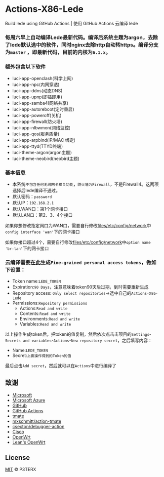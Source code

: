 # Actions-X86-Lede

Build lede using GitHub Actions | 使用 GitHub Actions 云编译 lede

### 每周六早上自动编译Lede最新代码。编译后系统主题为argon，去除了lede默认选中的软件，同时nginx去除http自动转https。编译分支为`master` ，即最新代码，目前的内核为`6.1.x`。

### 额外包含以下软件

+ luci-app-openclash(科学上网)
+ luci-app-npc(内网穿透)
+ luci-app-ddns(动态DNS)
+ luci-app-upnp(即插即用)
+ luci-app-samba4(网络共享)
+ luci-app-autoreboot(定时重启)
+ luci-app-poweroff(关机)
+ luci-app-firewall(防火墙)
+ luci-app-nlbwmon(网络监控)
+ luci-app-qos(服务质量)
+ luci-app-arpbind(IP/MAC 绑定)
+ luci-app-ttyd(TTYD终端)
+ luci-theme-argon(argon主题)
+ luci-theme-neobird(neobird主题)

### 基本信息

+ 本系统`不包含任何无线网卡相关功能`，`防火墙为Firewall`，不是Firewall4。这两项选择后lede编译不通过。
+ 默认密码：`password`
+ 默认IP：`192.168.2.1`
+ 默认WAN口：第1个网卡接口
+ 默认LAN口：第2、3、4个接口

如果你想修改指定网口为WAN口，需要自行修改[files/etc/config/network](files/etc/config/network)中`config interface 'wan'`下的网卡接口

如果你接口超过4个，需要自行修改[files/etc/config/network](files/etc/config/network)中`option name 'br-lan'`下的网卡接口

### 云编译需要[在此](https://github.com/settings/tokens)生成`Fine-grained personal access tokens`，做如下设置：

+ Token name:`LEDE_TOKEN`
+ Expiration:`90 Days`，注意意味着token90天后过期，到时需要重新生成
+ Repository access: `Only select repositories`->选中自己的`Actions-X86-Lede`
+ Permissions:`Repository permissions`
    + Actions:`Read and write`
    + Contents:`Read and write`
    + Environments:`Read and write`
    + Variables:`Read and write`

以上操作生成token后，把token的值复制，然后依次点击击项目的`Settings`-`Secrets and variables`-`Actions`-`New repository secret`，之后填写内容：

+ Name:`LEDE_TOKEN`
+ Secret:`上面操作得到的Token的值`

最后点击`Add secret`，然后就可以在`Actions`中进行编译了

## 致谢

- [Microsoft](https://www.microsoft.com)
- [Microsoft Azure](https://azure.microsoft.com)
- [GitHub](https://github.com)
- [GitHub Actions](https://github.com/features/actions)
- [tmate](https://github.com/tmate-io/tmate)
- [mxschmitt/action-tmate](https://github.com/mxschmitt/action-tmate)
- [csexton/debugger-action](https://github.com/csexton/debugger-action)
- [Cisco](https://www.cisco.com/)
- [OpenWrt](https://github.com/openwrt/openwrt)
- [Lean's OpenWrt](https://github.com/coolsnowwolf/lede)

## License

[MIT](https://github.com/P3TERX/Actions-OpenWrt/blob/master/LICENSE) © P3TERX
